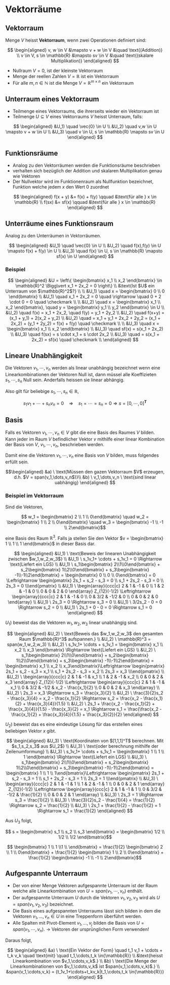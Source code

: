 # Vektorräume

## Vektorraum

Menge $V$ heisst **Vektorraum**, wenn zwei Operationen definiert sind:

$$
\begin{aligned}
    v, w \in V &\mapsto v + w \in V &\quad \text{(Addition)} \\
    v \in V, s \in \mathbb{R} &\mapsto sv \in V &\quad \text{(skalare Multiplikation)}
\end{aligned}
$$

- Nullraum $V = {0}$, ist der kleinste Vektorraum
- Menge der reellen Zahlen $V = \mathbb{R}$ ist ein Vektorraum
- Für alle $m,n \in \mathbb{N}$ ist die Menge $V = \mathbb{R}^{m\times n}$ ein Vektorraum

## Unterraum eines Vektorraum

- Teilmenge eines Vektorraums, die ihrerseits wieder ein Vektorraum ist
- Teilmenge $U \subseteq V$ eines Vektorraums $V$ heisst Unterraum, falls:

$$
\begin{aligned}
    &U_1) \quad \vec{0} \in U \\
    &U_2) \quad v,w \in U \mapsto v + w \in U \\
    &U_3) \quad v \in U, s \in \mathbb{R} \mapsto sv \in U
\end{aligned}
$$

## Funktionsräume

- Analog zu den Vektorräumen werden die Funktionsräume beschrieben
- verhalten sich bezüglich der Addition und skalaren Multiplikation genau wie Vektoren
- Der Nullvektor wird im Funktionenraum als Nullfunktion bezeichnet, Funktion welche jedem $x$ den Wert $0$ zuordnet

$$
\begin{aligned}
    f(x + y) &= f(x) + f(y) \qquad &\text{für alle } x \in \mathbb{R} \\
    f(sx) &= sf(x) \qquad &\text{für alle } x \in \mathbb{R}
\end{aligned}
$$

## Unterräume eines Funktionsraum

Analog zu den Unterräumen in Vektorräumen.

$$
\begin{aligned}
    &U_1) \quad \vec{0} \in U \\
    &U_2) \quad f(x),f(y) \in U \mapsto f(x) + f(y) \in U \\
    &U_3) \quad f(x) \in U, s \in \mathbb{R} \mapsto sf(x) \in U
\end{aligned}
$$

### Beispiel

$$
\begin{aligned}
    &U = \left\{
        \begin{bmatrix}
        x_1 \\
        x_2
        \end{bmatrix}
        \in \mathbb{R}^2 \Bigg\vert x_1 + 2x_2 = 0
    \right\} \\
    &\text{Ist $U$ ein Unterraum von $\mathbb{R}^2$?} \\
    \\
    &U_1) \quad x = \begin{bmatrix}
        0 \\
        0
    \end{bmatrix} \\
    &U_1) \quad x_1 + 2x_2 = 0 \quad \rightarrow \quad 0 + 2 \cdot 0 = 0  \quad \checkmark \\
    \\
    &U_2) \quad x = \begin{bmatrix}
        x_1 \\
        x_2
    \end{bmatrix}, \quad y = \begin{bmatrix}
        y_1 \\
        y_2
    \end{bmatrix} \in U \\
    &U_2) \quad f(x) = x_1 + 2x_2, \quad f(y) = y_1 + 2y_2 \\
    &U_2) \quad f(x+y) = (x_1 + y_1) + 2(x_2 + y_2) \\
    &U_2) \quad = x_1 + y_1 + 2x_2 + 2y_2 = (x_1 + 2x_2) + (y_1 + 2y_2) = f(x) + f(y) \quad \checkmark \\
    \\
    &U_3) \quad x = \begin{bmatrix}
        x_1 \\
        x_2
    \end{bmatrix} \\
    &U_3) \quad sf(x) = s(x_1 + 2x_2) \\
    &U_3) \quad f(sx) = s \cdot x_1 + s \cdot 2x_2 \\
    &U_3) \quad = s(x_1 + 2x_2) = sf(x)  \quad \checkmark \\
\end{aligned}
$$

## Lineare Unabhängigkeit

Die Vektoren $v_1,\cdots,v_n$ werden als linear unabhängig bezeichnet wenn eine Linearkombinationen der Vektoren Null ist, dann müssel alle Koeffizieten $s_1,\cdots,s_n$ Null sein. Anderfalls heissen sie linear abhängig.

Also gilt für beliebige $s_1, \cdots, s_n \in{\mathbb{R}}$,

$$ s_1 v_1 + \cdots + s_n v_n = 0 \quad \Rightarrow \quad  s_1 = \cdots = s_n = 0 \Rightarrow s = [0,\cdots,0]^{\mathbf{T}} $$

## Basis

Falls es Vektoren $v_1,\cdots,v_n \in{V}$ gibt die eine Basis des Raumes $V$ bilden. Kann jeder im Raum $V$ befindlicher Vektor $v$ mithilfe einer linear Kombination der Basis von $V$, $v_1,\cdots,v_n$, beschrieben werden.

Damit eine die Vektoren $v_1,\cdots,v_n$ eine Basis von $V$ bilden, muss folgendes erfüllt sein.

$$\begin{aligned}
&a) \ \text{Müssen den gazen Vektorraum $V$ erzeugen, d.h. $V = span(v_1,\dots,v_n$)}\\
&b) \ v_1,\dots,v_n \ \text{sind linear uabhängig} 
\end{aligned}
$$

### Beispiel im Vektorraum

Sind die Vektoren,

$$ w_1 = \begin{bmatrix} 2 \\ 1 \\ 0\end{bmatrix} \quad
 w_2 = \begin{bmatrix} 1 \\ 2 \\ 0\end{bmatrix} \quad
 w_3 = \begin{bmatrix} -1 \\ -1 \\ 2\end{bmatrix}$$

eine Basis des Raum $\mathbb{R}^3$. Falls ja stellen Sie den Vektor $v = \begin{bmatrix} 1 \\ 1 \\ 1 \end{bmatrix}$ in dieser Basis dar.

$$
\begin{aligned}
&U_1) \ \text{Beweis der linearen Unabhängigkeit zwischen $w_1,w_2,w_3$}
\\
&U_1) \ s_1v_1+ \cdots + s_1v_1 = 0 \Rightarrow \text{Liefert ein LGS}
\\
&U_1) \ s_1\begin{bmatrix} 2\\1\\0\end{bmatrix} +
s_2\begin{bmatrix} 1\\2\\0\end{bmatrix} +
s_3\begin{bmatrix} -1\\-1\\2\end{bmatrix} = \begin{bmatrix}
0 \\ 0 \\ 0\end{bmatrix} = 0 \Leftrightarrow \begin{pmatrix}
2s_1 + s_2 - s_3 = 0 \\
s_1 + 2s_2 - s_3 = 0 \\
2s_3 = 0 \\\end{pmatrix}
\\
&U_1) \ \begin{array}{ccc|c}
2 & 1 & -1 & 0 \\
1 & 2 & -1 & 0 \\
0 & 0 & 2 & 0 \end{array}
Z_{12}(-1/2) \Leftrightarrow
\begin{array}{ccc|c}
2 & 1 & -1 & 0 \\
0 & 3/2 & -1/2 & 0 \\
0 & 0 & 2 & 0 \end{array}
\\
&U_1) \ 2s_3 = 0 \Rightarrow s_3 = 0
\\
&U_1) \ 3/2s_2 - 0 = 0 \Rightarrow s_2 = 0
\\
&U_1) \ 2s_1 + 0 - 0 = 0 \Rightarrow s_1 = 0
\end{aligned}
$$

$U_1)$ beweist das die Vektoren $w_1, w_2, w_3$ linear unabhängig sind.

$$
\begin{aligned}
&U_2) \ \text{Beweis das $w_1,w_2,w_3$ den gesamten Raum $\mathbb{R}^3$ aufspannen.}
\\
&U_2) \ \mathbb{R}^3 = span(w_1,w_2,w_3)
\\
&U_2) \ s_1v_1+ \cdots + s_1v_1 = \begin{bmatrix}
x_1 \\ x_2 \\ x_3 \end{bmatrix} \Rightarrow \text{Liefert ein LGS}
\\
&U_2) \ s_1\begin{bmatrix} 2\\1\\0\end{bmatrix} +
s_2\begin{bmatrix} 1\\2\\0\end{bmatrix} +
s_3\begin{bmatrix} -1\\-1\\2\end{bmatrix} = \begin{bmatrix}
x_1 \\ x_2 \\ x_3\end{bmatrix}\Leftrightarrow \begin{pmatrix}
2s_1 + s_2 - s_3 = x_1 \\
s_1 + 2s_2 - s_3 = x_2 \\
2s_3 = x_3 \\\end{pmatrix}
\\
&U_2) \ \begin{array}{ccc|c}
2 & 1 & -1 & x_1 \\
1 & 2 & -1 & x_2 \\
0 & 0 & 2 & x_3 \end{array}
Z_{12}(-1/2) \Leftrightarrow
\begin{array}{ccc|c}
2 & 1 & -1 & x_1 \\
0 & 3/2 & -1/2 & x_2 - \frac{x_1}{2} \\
0 & 0 & 2 & x_3 \end{array}
\\
&U_2) \ 2s_3 = x_3 \Rightarrow s_3 = \frac{x_3}{2}
\\
&U_2) \ \frac{3}{2}s_2 - \frac{x_3}{4} = x_2 - \frac{x_1}{2} \Rightarrow s_2 = \frac{x_2 - \frac{x_1}{2} + \frac{x_3}{4}}{1.5}
\\
&U_2) \ 2s_1 + \frac{x_2 - \frac{x_1}{2} + \frac{x_3}{4}}{1.5} - \frac{x_3}{2}   = x_1 \Rightarrow s_1 = \frac{\frac{x_2 - \frac{x_1}{2} + \frac{x_3}{4}}{1.5} + \frac{x_3}{2}}{2}
\end{aligned}
$$

$U_2)$ beweist das es eine eindeutige Lösung für das erstellen eines beliebigen Vektor $x$ gibt.

$$
\begin{aligned}
&U_3) \ \text{Koordinaten von $[1,1,1]^T$ berechnen. Mit $s_1,s_2,s_3$ aus $U_2$}
\\
&U_3) \ \text{oder berechnung mithilfe der Zeilenumformung}
\\
&U_3) \ s_1v_1+ \cdots + s_1v_1 = \begin{bmatrix}
1 \\ 1 \\ 1 \end{bmatrix} \Rightarrow \text{Liefert ein LGS}
\\
&U_3) \ s_1\begin{bmatrix} 2\\1\\0\end{bmatrix} +
s_2\begin{bmatrix} 1\\2\\0\end{bmatrix} +
s_3\begin{bmatrix} -1\\-1\\2\end{bmatrix} = \begin{bmatrix}
1 \\ 1 \\ 1\end{bmatrix}\Leftrightarrow \begin{pmatrix}
2s_1 + s_2 - s_3 = 1 \\
s_1 + 2s_2 - s_3 = 1 \\
2s_3 = 1 \\\end{pmatrix}
\\
&U_3) \ \begin{array}{ccc|c}
2 & 1 & -1 & 1 \\
1 & 2 & -1 & 1 \\
0 & 0 & 2 & 1 \end{array}
Z_{12}(-1/2) \Leftrightarrow
\begin{array}{ccc|c}
2 & 1 & -1 & 1 \\
0 & 3/2 & -1/2 & \frac{1}{2} \\
0 & 0 & 2 & 1 \end{array}
\\
&U_3) \ 2s_3 = 1 \Rightarrow s_3 = \frac{1}{2}
\\
&U_3) \ \frac{3}{2}s_2 - \frac{1}{4} = \frac{1}{2} \Rightarrow s_2 = \frac{1}{2}
\\
&U_3) \ 2s_1 + \frac{1}{2} - \frac{1}{2} = 1 \Rightarrow s_1 = \frac{1}{2}
\end{aligned}
$$

Aus $U_3$ folgt,

$$ s =  \begin{bmatrix} s_1 \\ s_2 \\ s_3 \end{bmatrix} = \begin{bmatrix} 1/2 \\ 1/2 \\ 1/2 \end{bmatrix}$$

$$ \begin{bmatrix} 1 \\ 1 \\1 \\ \end{bmatrix} = 
\frac{1}{2} \begin{bmatrix}
2 \\ 1 \\ 0\end{bmatrix} + 
\frac{1}{2} \begin{bmatrix}
1 \\ 2 \\ 0\end{bmatrix} +
\frac{1}{2} \begin{bmatrix}
-1 \\ -1 \\ 2\end{bmatrix}$$

## Aufgespannte Unterraum

- Der von einer Menge Vektoren aufgespannte Unterraum ist der Raum welche alle Linearkombination von $U = span(v_1,\cdots,v_n)$ enthält.
- Der aufgespannte Unterraum $U$ durch die Vektoren $v_1,v_2,v_3$ wird als $U = span(v_1,v_2,v_3)$ bezeichnet.
- Die Basis eines aufgespannten Unterraums lässt sich bilden in dem die Vektoren $v_1,\dots,v_n \in{U}$ in eine Treppenform überführt werden.
- Alle Spalten mit Pivot-Element $v_1,\dots,v_j$ bilden die Basis von $U = span(v_1,\cdots,v_n)$. -> Vektoren der ursprünglichen Form verwenden!

Daraus folgt,

$$
\begin{aligned}
    &a) \ \text{Ein Vektor der Form} \quad t_1 v_1 + \cdots + t_k v_k \quad \text{mit} \quad t_1,\cdots,t_k \in{\mathbb{R}} \\
    &\text{heisst Linearkombination von $v_1,\cdots,v_k$.} \\
    &b) \ \text{Die Menge der Linearkombinationen von $v_1,\cdots,v_k$ ist $span(v_1,\cdots,v_k)$.} \\
    &span(v_1,\cdots,v_k) = {t_1v_1+\cdots+t_kv_k|t_1,\cdots,t_k \in{\mathbb{R}}}
\end{aligned}
$$
